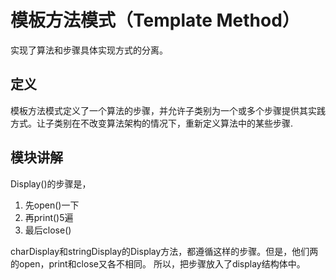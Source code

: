 # 模板方法模式（Template Method）
实现了算法和步骤具体实现方式的分离。
## 定义
模板方法模式定义了一个算法的步骤，并允许子类别为一个或多个步骤提供其实践方式。让子类别在不改变算法架构的情况下，重新定义算法中的某些步骤.

## 模块讲解

Display()的步骤是，
1. 先open()一下
2. 再print()5遍
3. 最后close()

charDisplay和stringDisplay的Display方法，都遵循这样的步骤。但是，他们两的open，print和close又各不相同。 所以，把步骤放入了display结构体中。